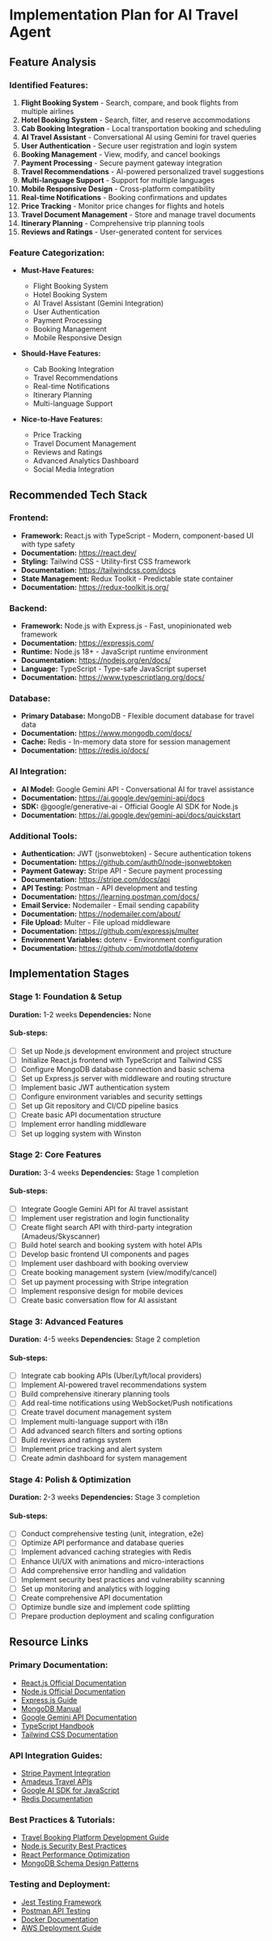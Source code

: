 # Implementation Plan for AI Travel Agent

## Feature Analysis

### Identified Features:
1. **Flight Booking System** - Search, compare, and book flights from multiple airlines
2. **Hotel Booking System** - Search, filter, and reserve accommodations
3. **Cab Booking Integration** - Local transportation booking and scheduling
4. **AI Travel Assistant** - Conversational AI using Gemini for travel queries
5. **User Authentication** - Secure user registration and login system
6. **Booking Management** - View, modify, and cancel bookings
7. **Payment Processing** - Secure payment gateway integration
8. **Travel Recommendations** - AI-powered personalized travel suggestions
9. **Multi-language Support** - Support for multiple languages
10. **Mobile Responsive Design** - Cross-platform compatibility
11. **Real-time Notifications** - Booking confirmations and updates
12. **Price Tracking** - Monitor price changes for flights and hotels
13. **Travel Document Management** - Store and manage travel documents
14. **Itinerary Planning** - Comprehensive trip planning tools
15. **Reviews and Ratings** - User-generated content for services

### Feature Categorization:

- **Must-Have Features:**
  - Flight Booking System
  - Hotel Booking System
  - AI Travel Assistant (Gemini Integration)
  - User Authentication
  - Payment Processing
  - Booking Management
  - Mobile Responsive Design

- **Should-Have Features:**
  - Cab Booking Integration
  - Travel Recommendations
  - Real-time Notifications
  - Itinerary Planning
  - Multi-language Support

- **Nice-to-Have Features:**
  - Price Tracking
  - Travel Document Management
  - Reviews and Ratings
  - Advanced Analytics Dashboard
  - Social Media Integration

## Recommended Tech Stack

### Frontend:
- **Framework:** React.js with TypeScript - Modern, component-based UI with type safety
- **Documentation:** https://react.dev/
- **Styling:** Tailwind CSS - Utility-first CSS framework
- **Documentation:** https://tailwindcss.com/docs
- **State Management:** Redux Toolkit - Predictable state container
- **Documentation:** https://redux-toolkit.js.org/

### Backend:
- **Framework:** Node.js with Express.js - Fast, unopinionated web framework
- **Documentation:** https://expressjs.com/
- **Runtime:** Node.js 18+ - JavaScript runtime environment
- **Documentation:** https://nodejs.org/en/docs/
- **Language:** TypeScript - Type-safe JavaScript superset
- **Documentation:** https://www.typescriptlang.org/docs/

### Database:
- **Primary Database:** MongoDB - Flexible document database for travel data
- **Documentation:** https://www.mongodb.com/docs/
- **Cache:** Redis - In-memory data store for session management
- **Documentation:** https://redis.io/docs/

### AI Integration:
- **AI Model:** Google Gemini API - Conversational AI for travel assistance
- **Documentation:** https://ai.google.dev/gemini-api/docs
- **SDK:** @google/generative-ai - Official Google AI SDK for Node.js
- **Documentation:** https://ai.google.dev/gemini-api/docs/quickstart

### Additional Tools:
- **Authentication:** JWT (jsonwebtoken) - Secure authentication tokens
- **Documentation:** https://github.com/auth0/node-jsonwebtoken
- **Payment Gateway:** Stripe API - Secure payment processing
- **Documentation:** https://stripe.com/docs/api
- **API Testing:** Postman - API development and testing
- **Documentation:** https://learning.postman.com/docs/
- **Email Service:** Nodemailer - Email sending capability
- **Documentation:** https://nodemailer.com/about/
- **File Upload:** Multer - File upload middleware
- **Documentation:** https://github.com/expressjs/multer
- **Environment Variables:** dotenv - Environment configuration
- **Documentation:** https://github.com/motdotla/dotenv

## Implementation Stages

### Stage 1: Foundation & Setup
**Duration:** 1-2 weeks
**Dependencies:** None

#### Sub-steps:
- [ ] Set up Node.js development environment and project structure
- [ ] Initialize React.js frontend with TypeScript and Tailwind CSS
- [ ] Configure MongoDB database connection and basic schema
- [ ] Set up Express.js server with middleware and routing structure
- [ ] Implement basic JWT authentication system
- [ ] Configure environment variables and security settings
- [ ] Set up Git repository and CI/CD pipeline basics
- [ ] Create basic API documentation structure
- [ ] Implement error handling middleware
- [ ] Set up logging system with Winston

### Stage 2: Core Features
**Duration:** 3-4 weeks
**Dependencies:** Stage 1 completion

#### Sub-steps:
- [ ] Integrate Google Gemini API for AI travel assistant
- [ ] Implement user registration and login functionality
- [ ] Create flight search API with third-party integration (Amadeus/Skyscanner)
- [ ] Build hotel search and booking system with hotel APIs
- [ ] Develop basic frontend UI components and pages
- [ ] Implement user dashboard with booking overview
- [ ] Create booking management system (view/modify/cancel)
- [ ] Set up payment processing with Stripe integration
- [ ] Implement responsive design for mobile devices
- [ ] Create basic conversation flow for AI assistant

### Stage 3: Advanced Features
**Duration:** 4-5 weeks
**Dependencies:** Stage 2 completion

#### Sub-steps:
- [ ] Integrate cab booking APIs (Uber/Lyft/local providers)
- [ ] Implement AI-powered travel recommendations system
- [ ] Build comprehensive itinerary planning tools
- [ ] Add real-time notifications using WebSocket/Push notifications
- [ ] Create travel document management system
- [ ] Implement multi-language support with i18n
- [ ] Add advanced search filters and sorting options
- [ ] Build reviews and ratings system
- [ ] Implement price tracking and alert system
- [ ] Create admin dashboard for system management

### Stage 4: Polish & Optimization
**Duration:** 2-3 weeks
**Dependencies:** Stage 3 completion

#### Sub-steps:
- [ ] Conduct comprehensive testing (unit, integration, e2e)
- [ ] Optimize API performance and database queries
- [ ] Implement advanced caching strategies with Redis
- [ ] Enhance UI/UX with animations and micro-interactions
- [ ] Add comprehensive error handling and validation
- [ ] Implement security best practices and vulnerability scanning
- [ ] Set up monitoring and analytics with logging
- [ ] Create comprehensive API documentation
- [ ] Optimize bundle size and implement code splitting
- [ ] Prepare production deployment and scaling configuration

## Resource Links

### Primary Documentation:
- [React.js Official Documentation](https://react.dev/)
- [Node.js Official Documentation](https://nodejs.org/en/docs/)
- [Express.js Guide](https://expressjs.com/)
- [MongoDB Manual](https://www.mongodb.com/docs/)
- [Google Gemini API Documentation](https://ai.google.dev/gemini-api/docs)
- [TypeScript Handbook](https://www.typescriptlang.org/docs/)
- [Tailwind CSS Documentation](https://tailwindcss.com/docs)

### API Integration Guides:
- [Stripe Payment Integration](https://stripe.com/docs/api)
- [Amadeus Travel APIs](https://developers.amadeus.com/)
- [Google AI SDK for JavaScript](https://ai.google.dev/gemini-api/docs/quickstart)
- [Redis Documentation](https://redis.io/docs/)

### Best Practices & Tutorials:
- [Travel Booking Platform Development Guide](https://onix-systems.com/blog/how-to-design-a-travel-booking-platform)
- [Node.js Security Best Practices](https://nodejs.org/en/docs/guides/security/)
- [React Performance Optimization](https://react.dev/learn/render-and-commit)
- [MongoDB Schema Design Patterns](https://www.mongodb.com/developer/products/mongodb/mongodb-schema-design-best-practices/)

### Testing and Deployment:
- [Jest Testing Framework](https://jestjs.io/docs/getting-started)
- [Postman API Testing](https://learning.postman.com/docs/)
- [Docker Documentation](https://docs.docker.com/)
- [AWS Deployment Guide](https://docs.aws.amazon.com/)